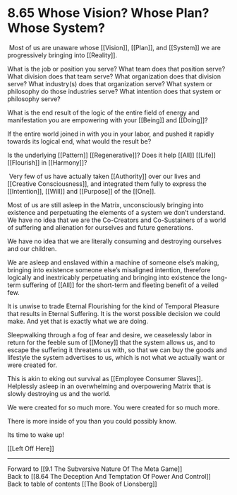 # 8.65 Whose Vision? Whose Plan? Whose System?

 Most of us are unaware whose [[Vision]], [[Plan]], and [[System]] we are progressively bringing into [[Reality]].

What is the job or position you serve? What team does that position serve? What division does that team serve? What organization does that division serve? What industry(s) does that organization serve? What system or philosophy do those industries serve? What intention does that system or philosophy serve?

What is the end result of the logic of the entire field of energy and manifestation you are empowering with your [[Being]] and [[Doing]]? 

If the entire world joined in with you in your labor, and pushed it rapidly towards its logical end, what would the result be?

Is the underlying [[Pattern]] [[Regenerative]]? Does it help [[All]] [[Life]] [[Flourish]] in [[Harmony]]?

 Very few of us have actually taken [[Authority]] over our lives and [[Creative Consciousness]], and integrated them fully to express the [[Intention]], [[Will]] and [[Purpose]] of the [[One]].

Most of us are still asleep in the Matrix, unconsciously bringing into existence and perpetuating the elements of a system we don’t understand. We have no idea that we are the Co-Creators and Co-Sustainers of a world of suffering and alienation for ourselves and future generations.

We have no idea that we are literally consuming and destroying ourselves and our children.

We are asleep and enslaved within a machine of someone else’s making, bringing into existence someone else’s misaligned intention, therefore logically and inextricably perpetuating and bringing into existence the long-term suffering of [[All]] for the short-term and fleeting benefit of a veiled few.

It is unwise to trade Eternal Flourishing for the kind of Temporal Pleasure that results in Eternal Suffering. It is the worst possible decision we could make. And yet that is exactly what we are doing.

Sleepwalking through a fog of fear and desire, we ceaselessly labor in return for the feeble sum of [[Money]] that the system allows us, and to escape the suffering it threatens us with, so that we can buy the goods and lifestyle the system advertises to us, which is not what we actually want or were created for.

This is akin to eking out survival as [[Employee Consumer Slaves]]. Helplessly asleep in an overwhelming and overpowering Matrix that is slowly destroying us and the world.

We were created for so much more. You were created for so much more.

There is more inside of you than you could possibly know.
  
Its time to wake up!

[[Left Off Here]]

___

Forward to [[9.1 The Subversive Nature Of The Meta Game]]  
Back to [[8.64 The Deception And Temptation Of Power And Control]]      
Back to table of contents [[The Book of Lionsberg]]  
